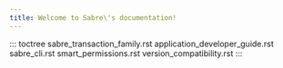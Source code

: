 ```yaml
---
title: Welcome to Sabre\'s documentation!
---
```


::: toctree
sabre_transaction_family.rst application_developer_guide.rst
sabre_cli.rst smart_permissions.rst version_compatibility.rst
:::

<!--
  Sabre documentation master file, created by
  Licensed under Creative Commons Attribution 4.0 International License
  https://creativecommons.org/licenses/by/4.0/
-->
